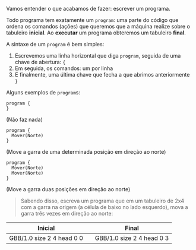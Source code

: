 Vamos entender o que acabamos de fazer: escrever um programa.

Todo programa tem exatamente um `program`: uma parte do código que ordena os comandos (ações) que queremos que a máquina realize sobre o tabuleiro **inicial**. Ao **executar** um programa obteremos um tabuleiro **final**.

A sintaxe de um `program` é bem simples:
 
1. Escrevemos uma linha horizontal que diga `program`, seguida de uma chave de abertura: `{`
2. Em seguida, os comandos: um por linha
3. E finalmente, uma última chave que fecha a que abrimos anteriormente `}`

Alguns exemplos de `program`s:

```gobstones
program {
}
```

(Não faz nada)

```gobstones
program {
  Mover(Norte)
}
```

(Move a garra de uma determinada posição em direção ao norte)

```gobstones
program {
  Mover(Norte)
  Mover(Norte)
}
```

(Move a garra duas posições em direção ao norte)

> Sabendo disso, escreva um programa que em um tabuleiro de 2x4 com a garra na origem (a célula de baixo no lado esquerdo), mova a garra três vezes em direção ao norte:

<table class= "table" style="width:100%">
  <thead>
  <tr>
    <th style="text-align: center">Inicial</th>
    <th style="text-align: center"></th> 
    <th style="text-align: center">Final</th>
  </tr>
  </thead>
  <tbody>
  <tr>
    <td style="text-align: center">  
      <gs-board>
        GBB/1.0
        size 2 4
        head 0 0
      </gs-board>
    </td>
    <td style="text-align: center"><i class="fa fa-arrow-right"></i></td> 
    <td style="text-align: center">
      <gs-board>
        GBB/1.0
        size 2 4
        head 0 3
      </gs-board>
    </td>
  </tr>
  <tbody>
</table>
